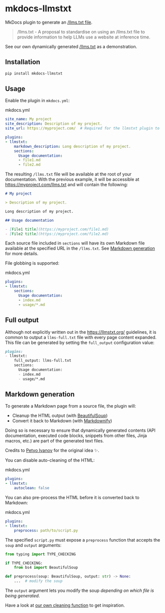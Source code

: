 # mkdocs-llmstxt

MkDocs plugin to generate an [/llms.txt file](https://llmstxt.org/).

> /llms.txt - A proposal to standardise on using an /llms.txt file to provide information to help LLMs use a website at inference time.

See our own dynamically generated [/llms.txt](https://pawamoy.github.io/mkdocs-llmstxt/llms.txt) as a demonstration.

## Installation

```bash
pip install mkdocs-llmstxt

```

## Usage

Enable the plugin in `mkdocs.yml`:

mkdocs.yml

```yaml
site_name: My project
site_description: Description of my project.
site_url: https://myproject.com/  # Required for the llmstxt plugin to work.

plugins:
- llmstxt:
    markdown_description: Long description of my project.
    sections:
      Usage documentation:
      - file1.md
      - file2.md

```

The resulting `/llms.txt` file will be available at the root of your documentation. With the previous example, it will be accessible at <https://myproject.com/llms.txt> and will contain the following:

```markdown
# My project

> Description of my project.

Long description of my project.

## Usage documentation

- [File1 title](https://myproject.com/file1.md)
- [File2 title](https://myproject.com/file2.md)

```

Each source file included in `sections` will have its own Markdown file available at the specified URL in the `/llms.txt`. See [Markdown generation](#markdown-generation) for more details.

File globbing is supported:

mkdocs.yml

```yaml
plugins:
- llmstxt:
    sections:
      Usage documentation:
      - index.md
      - usage/*.md

```

## Full output

Although not explicitly written out in the <https://llmstxt.org/> guidelines, it is common to output a `llms-full.txt` file with every page content expanded. This file can be generated by setting the `full_output` configuration value:

```markdown
plugins:
- llmstxt:
    full_output: llms-full.txt
    sections:
      Usage documentation:
      - index.md
      - usage/*.md

```

## Markdown generation

To generate a Markdown page from a source file, the plugin will:

- Cleanup the HTML output (with [BeautifulSoup](https://pypi.org/project/beautifulsoup4/))
- Convert it back to Markdown (with [Markdownify](https://pypi.org/project/markdownify))

Doing so is necessary to ensure that dynamically generated contents (API documentation, executed code blocks, snippets from other files, Jinja macros, etc.) are part of the generated text files.

Credits to [Petyo Ivanov](https://github.com/petyosi) for the original idea ✨.

You can disable auto-cleaning of the HTML:

mkdocs.yml

```yaml
plugins:
- llmstxt:
    autoclean: false

```

You can also pre-process the HTML before it is converted back to Markdown:

mkdocs.yml

```yaml
plugins:
- llmstxt:
    preprocess: path/to/script.py

```

The specified `script.py` must expose a `preprocess` function that accepts the `soup` and `output` arguments:

```python
from typing import TYPE_CHECKING

if TYPE_CHECKING:
    from bs4 import BeautifulSoup

def preprocess(soup: BeautifulSoup, output: str) -> None:
    ...  # modify the soup

```

The `output` argument lets you modify the soup *depending on which file is being generated*.

Have a look at [our own cleaning function](https://pawamoy.github.io/mkdocs-llmstxt/reference/mkdocs_llmstxt/#mkdocs_llmstxt.autoclean) to get inspiration.
